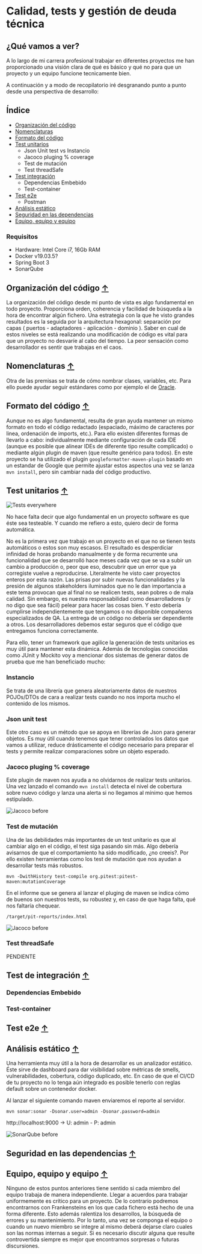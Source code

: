 # Calidad, tests y gestión de deuda técnica


## ¿Qué vamos a ver?

A lo largo de mi carrera profesional trabajar en diferentes proyectos me han proporcionado una visión clara de qué es básico y qué no para que un proyecto y un equipo funcione tecnicamente bien. 

A continuación y a modo de recopilatorio iré desgranando punto a punto desde una perspectiva de desarrollo:

## <a name="index">Índice</a>

- [Organización del código](#code-organization)
- [Nomenclaturas](#code-naming)
- [Formato del código](#code-format)
- [Test unitarios](#unit-tests)
    * Json Unit test vs Instancio
    * Jacoco pluging % coverage
    * Test de mutación
    * Test threadSafe
- [Test integración](#integration-tests)
    * Dependencias Embebido
    * Test-container
- [Test e2e](#e2e-tests)
    * Postman
- [Análisis estático](#static-analysis)
- [Seguridad en las dependencias](#dependency-security)
- [Equipo, equipo y equipo](#team)

### Requisitos
- Hardware: Intel Core i7, 16Gb RAM
- Docker v19.03.5?
- Spring Boot 3
- SonarQube

## <a name="code-organization">Organización del código</a> [&#8593;](#index)

La organización del código desde mi punto de vista es algo fundamental en todo proyecto. Proporciona orden, coherencia y facilidad de búsqueda a la hora de encontrar algún fichero.
Una estrategia con la que he visto grandes resultados es la seguida por la arquitectura hexagonal: separación por capas ( puertos - adaptadores - aplicación - dominio ). Saber en cual de estos niveles se está realizando una modificación de código es vital para que un proyecto no desvaríe al cabo del tiempo. La peor sensación como desarrollador es sentir que trabajas en el caos.

## <a name="code-naming">Nomenclaturas</a> [&#8593;](#index)

Otra de las premisas se trata de cómo nombrar clases, variables, etc. Para ello puede ayudar seguir estándares como por ejemplo el de [Oracle](#https://www.oracle.com/java/technologies/javase/codeconventions-namingconventions.html).

## <a name="code-format">Formato del código</a> [&#8593;](#index)

Aunque no es algo fundamental, resulta de gran ayuda mantener un mismo formato en todo el código redactado (espaciado, máximo de caracteres por linea, ordenación de imports, etc.). Para ello existen diferentes formas de llevarlo a cabo: individualmente mediante configuración de cada IDE (aunque es posible que alinear IDEs de diferente tipo resulte complicado) o mediante algún plugin de maven (que resulte genérico para todos). En este proyecto se ha utilizado el plugin `googleformatter-maven-plugin` basado en un estandar de Google que permite ajustar estos aspectos una vez se lanza `mvn install`, pero sin cambiar nada del código productivo.

## <a name="unit-tests">Test unitarios</a> [&#8593;](#index)

<img src="doc/tests.jpg" alt="Tests everywhere"/>

No hace falta decir que algo fundamental en un proyecto software es que éste sea testeable. Y cuando me refiero a esto, quiero decir de forma automática.

No es la primera vez que trabajo en un proyecto en el que no se tienen tests automáticos o estos son muy escasos. El resultado es desperdiciar infinidad de horas probando manualmente y de forma recurrente una funcionalidad que se desarrolló hace meses cada vez que se va a subir un cambio a producción o, peor que eso, descubrir que un error que ya corregiste vuelve a reproducirse. Literalmente he visto caer proyectos enteros por esta razón. Las prisas por subir nuevas funcionalidades y la presión de algunos stakeholders iluminados que no le dan importancia a este tema provocan que al final no se realicen tests, sean pobres o de mala calidad. Sin embargo, es nuestra responsabilidad como desarrolladores (y no digo que sea fácil) pelear para hacer las cosas bien. Y esto debería cumplirse independientemente que tengamos o no disponible compañeros especializados de QA. La entrega de un código no debería ser dependiente a otros. Los desarrolladores debemos estar seguros que el código que entregamos funciona correctamente.

Para ello, tener un framework que agilice la generación de tests unitarios es muy útil para mantener esta dinámica. Además de tecnologías conocidas como JUnit y Mockito voy a mencionar dos sistemas de generar datos de prueba que me han beneficiado mucho:

### Instancio

Se trata de una librería que genera aleatoriamente datos de nuestros POJOs/DTOs de cara a realizar tests cuando no nos importa mucho el contenido de los mismos.

### Json unit test

Este otro caso es un método que se apoya en librerías de Json para generar objetos. Es muy útil cuando tenemos que tener controlados los datos que vamos a utilizar, reduce drásticamente el código necesario para preparar el tests y permite realizar comparaciones sobre un objeto esperado.

### Jacoco pluging % coverage

Este plugin de maven nos ayuda a no olvidarnos de realizar tests unitarios. Una vez lanzado el comando `mvn install` detecta el nivel de cobertura sobre nuevo código y lanza una alerta si no llegamos al mínimo que hemos estipulado.

<img src="doc/jacoco_plugin_before.png" alt="Jacoco before"/>

### Test de mutación

Una de las debilidades más importantes de un test unitario es que al cambiar algo en el código, el test siga pasando sin más. Algo debería avisarnos de que el comportamiento ha sido modificado, ¿no creeis?.
Por ello existen herramientas como los test de mutación que nos ayudan a desarrollar tests más robustos.

`mvn -DwithHistory test-compile org.pitest:pitest-maven:mutationCoverage`

En el informe que se genera al lanzar el pluging de maven se indica cómo de buenos son nuestros tests, su robustez y, en caso de que haga falta, qué nos faltaría chequear.

`/target/pit-reports/index.html`

<img src="doc/pitest_before.png" alt="Jacoco before"/>

### Test threadSafe

PENDIENTE

## <a name="integration-tests">Test de integración</a> [&#8593;](#index)

### Dependencias Embebido

### Test-container

## <a name="e2e-tests">Test e2e</a> [&#8593;](#index)

## <a name="static-analysis">Análisis estático</a> [&#8593;](#index)

Una herramienta muy útil a la hora de desarrollar es un analizador estático. Éste sirve de dashboard para dar visibilidad sobre métricas de smells, vulnerabilidades, cobertura, código duplicado, etc. En caso de que el CI/CD de tu proyecto no lo tenga aún integrado es posible tenerlo con reglas default sobre un contenedor docker.

Al lanzar el siguiente comando maven enviaremos el reporte al servidor.

`mvn sonar:sonar -Dsonar.user=admin -Dsonar.password=admin`

http://localhost:9000 -> U: admin - P: admin

<img src="doc/sonar_before.png" alt="SonarQube before"/>

## <a name="dependency-security">Seguridad en las dependencias</a> [&#8593;](#index)

## <a name="team">Equipo, equipo y equipo</a> [&#8593;](#index)

Ninguno de estos puntos anteriores tiene sentido si cada miembro del equipo trabaja de manera independiente. Llegar a acuerdos para trabajar uniformemente es crítico para un proyecto. De lo contrario podremos encontrarnos con Frankensteins en los que cada fichero está hecho de una forma diferente. Esto además ralentiza los desarrollos, la búsqueda de errores y su mantenimiento.
Por lo tanto, una vez se componga el equipo o cuando un nuevo miembro se integre al mismo deberá dejarse claro cuales son las normas internas a seguir. Si es necesario discutir alguna que resulte controvertida siempre es mejor que encontrarnos sorpresas o futuras discursiones.
